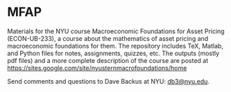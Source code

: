 MFAP
====

Materials for the NYU course Macroeconomic Foundations for Asset Pricing (ECON-UB-233), a course about the mathematics of asset pricing and macroeconomic foundations for them.   The repository includes TeX, Matlab, and Python files for notes, assignments, quizzes, etc.  The outputs (mostly pdf files) and a more complete description of the course are posted at  https://sites.google.com/site/nyusternmacrofoundations/home

Send comments and questions to Dave Backus at NYU:  db3@nyu.edu. 
